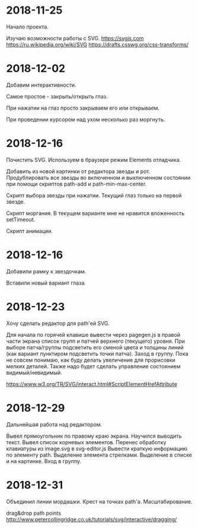 # 2018-11-25
Начало проекта.

Изучаю возможности работы с SVG.
https://svgjs.com
https://ru.wikipedia.org/wiki/SVG
https://drafts.csswg.org/css-transforms/


# 2018-12-02
Добавим интерактивности.

Самое простое - закрыть/открыть глаз.

При нажатии на глаз просто закрываем его или открываем.

При проведении курсором над ухом несколько раз моргнуть.


# 2018-12-16
Почистить SVG.
Используем в браузере режим Elements отладчика.

Добавить из новой картинки от редактора звезды и рот.
Продублировать все звезды во включенном и выключенном состоянии при помощи скриптов path-add и path-min-max-center.

Скрипт выбора звезды при нажатии. Текущий глаз только на первой звезде.

Скрипт моргания. В текущем варианте мне не нравится вложенность setTimeout.

Скрипт анимации.


# 2018-12-16
Добавили рамку к звездочкам.

Вставили новый вариант глаза.


# 2018-12-23
Хочу сделать редактор для path'ей SVG.

Для начала по горячей клавише вывести через pagegen.js в правой части экрана список групп и патчей верхнего (текущего) уровня. При выборе патча/группы подсветить его сменой цвета и толщины линий (как вариант пунктиром подсветить точки патча).
Заход в группу.
Пока не совсем понимаю, как буду делать увеличение для прорисовки мелких деталей.
Также надо будет сделать управление состоянием видимый/невидимый.

https://www.w3.org/TR/SVG/interact.html#ScriptElementHrefAttribute


# 2018-12-29
Дальнейшая работа над редактором.

Вывел прямоугольник по правому краю экрана.
Научился выводить текст.
Вывел список корневых элементов.
Перенес обработку клавиатуры из image.svg в svg-editor.js
Вывести краткую информацию по элементу path.
Выделение элемента стрелками.
Выделение в списке и на картинке.
Вход в группу.


# 2018-12-31
Объединил линии мордашки.
Крест на точках path'а.
Масштабирование.

drag&drop path points
http://www.petercollingridge.co.uk/tutorials/svg/interactive/dragging/
